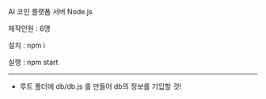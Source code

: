 AI 코인 플랫폼 서버 Node.js

제작인원 : 6명

설치 : npm i

실행 : npm start

---

* 루트 폴더에 db/db.js 를 만들어 db의 정보를 기입할 것!

